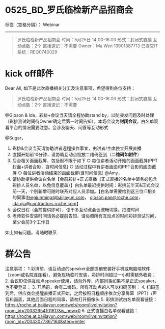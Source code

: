 # 0525_BD_罗氏临检新产品招商会

标签（空格分隔）： Webinar

---

> 罗氏临检新产品招商会
时间：5月25日 14:00-16:00
形式：封闭式直播
互动点数：2个
直播速记：不需要
Owner：Ma Wen  13901887713
已提交IT系统：REQ0740029

# kick off邮件

Dear All,
如下是此次直播相关分工及注意事项，希望得到各位支持：

> 罗氏临检新产品招商会
时间：5月25日 14:00-16:00
形式：封闭式直播
互动点数：2个
直播速记：不需要

@Gibson & Ida，彩排+会议当天请全程协助stand by，以防突发问题及时处理（彩排测试时间待Owner确定后第一时间告知）。本场会议为**封闭会议**，白名单观看平台的情况需要注意。会涉及聊天、问答等互动形式

@Sugar，
1. 彩排&会议当天请协助讲者远程操作事宜，由讲者/主席独立开展直播
2. 直播开始前10分钟，请协助互动点投放二维码签到（**二维码如附件**）
3. 后台相关画面截屏，包括但不限于如下
	○ 每位讲者活动开始的画面截屏(PPT封面+讲者合影，含时间信息)
	○ 活动过程中有讲者画面和PPT合影的画面截屏
	○ 每位讲者活动结束的画面截屏(含时间信息)
@Amy，
1. 请协助提供会议白名单【会前彩排+正式直播（正式直播的名单中请务必包含彩排人员名单，以免信息覆盖）】白名单最迟提供时间：彩排前半天&正式会议前一天，个别新增可随时联系对应人员添加。【白名单需要给到这三位IT相关的同事(fengjunming@baijiayun.com， gibson.pan@roche.com，ida.qiu@contractors.roche.com】
2. 会议日程（会前提供即可），便于多互动点会议流畅切换，把控时间
3. 老师软件安装时间请务必提前告知，请协调所有互动点的时间彩排测试时间，至少会前3个工作日
	
如上如有问题，请随时联系



# 群公告
注意事项：
1.彩排前，请互动点的speaker全部提前安装好手机或电脑端软件（zoom或名院连连看），避免现场临时安装，彩排时间超过一小时需额外收费；
2. 会议ID仅供互动点speaker使用，请勿外传，内部同事如果不是正式speaker，也不要登录；
3. 开场前，会有二维码，所有互动点的人可以扫码签到；
4. 扫码签到后，供应商会提醒直播正式开始，之后按照日程顺序依次分享屏幕（PPT）/声音和画面，其他后面日程的同事，请勿打开摄像头
5. 彩排测试白名单观看链接： 
https://roche.at.baijiayun.com/web/room/liveInvitation?room_id=20032654101817&is_new=0
6. 正式直播白名单观看链接：
https://roche.at.baijiayun.com/web/room/liveInvitation?room_id=20043077367164&step=enter


